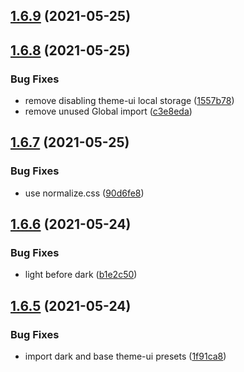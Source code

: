 ## [1.6.9](https://github.com/dds/bosabosa.org/compare/v1.6.8...v1.6.9) (2021-05-25)



## [1.6.8](https://github.com/dds/bosabosa.org/compare/v1.6.7...v1.6.8) (2021-05-25)


### Bug Fixes

* remove disabling theme-ui local storage ([1557b78](https://github.com/dds/bosabosa.org/commit/1557b7817aefd6a43f3baa3de0781d311905ad19))
* remove unused Global import ([c3e8eda](https://github.com/dds/bosabosa.org/commit/c3e8eda66ec4c5e3a3ba8b5d6b1a5d310bc9bc2e))



## [1.6.7](https://github.com/dds/bosabosa.org/compare/v1.6.6...v1.6.7) (2021-05-25)


### Bug Fixes

* use normalize.css ([90d6fe8](https://github.com/dds/bosabosa.org/commit/90d6fe87781f8a2cbd73484b558193f6e10ca797))



## [1.6.6](https://github.com/dds/bosabosa.org/compare/v1.6.5...v1.6.6) (2021-05-24)


### Bug Fixes

* light before dark ([b1e2c50](https://github.com/dds/bosabosa.org/commit/b1e2c50086aca12e10097db32029b53bb720b707))



## [1.6.5](https://github.com/dds/bosabosa.org/compare/v1.6.4...v1.6.5) (2021-05-24)


### Bug Fixes

* import dark and base theme-ui presets ([1f91ca8](https://github.com/dds/bosabosa.org/commit/1f91ca87ff78cf4339dc92d487a8f4f8671add59))



